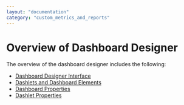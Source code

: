 ```yaml
---
layout: "documentation"
category: "custom_metrics_and_reports"
---
```

                            



Overview of Dashboard Designer
==============================

The overview of the dashboard designer includes the following:

*   [Dashboard Designer Interface](Dashboard_Designer_Interface.html)
*   [Dashlets and Dashboard Elements](Dashlets_and_Dashboard_Elements.html)
*   [Dashboard Properties](Dashboard_Properties.html)
*   [Dashlet Properties](Dashlet_Properties.html)
